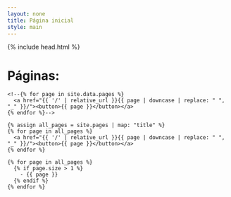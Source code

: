 ```yaml
---
layout: none
title: Página inicial
style: main
---
```


{% include head.html %}
<body>
  <h1>Páginas:</h1>
  <div class="centralizado">

    <!--{% for page in site.data.pages %}
      <a href="{{ '/' | relative_url }}{{ page | downcase | replace: " ", "_" }}/"><button>{{ page }}</button></a>
    {% endfor %}-->

    {% assign all_pages = site.pages | map: "title" %}
    {% for page in all_pages %}
      <a href="{{ '/' | relative_url }}{{ page | downcase | replace: " ", "_" }}/"><button>{{ page }}</button></a>
    {% endfor %}

    {% for page in all_pages %}
      {% if page.size > 1 %}
        - {{ page }}
      {% endif %}
    {% endfor %}

  </div>
</body>
